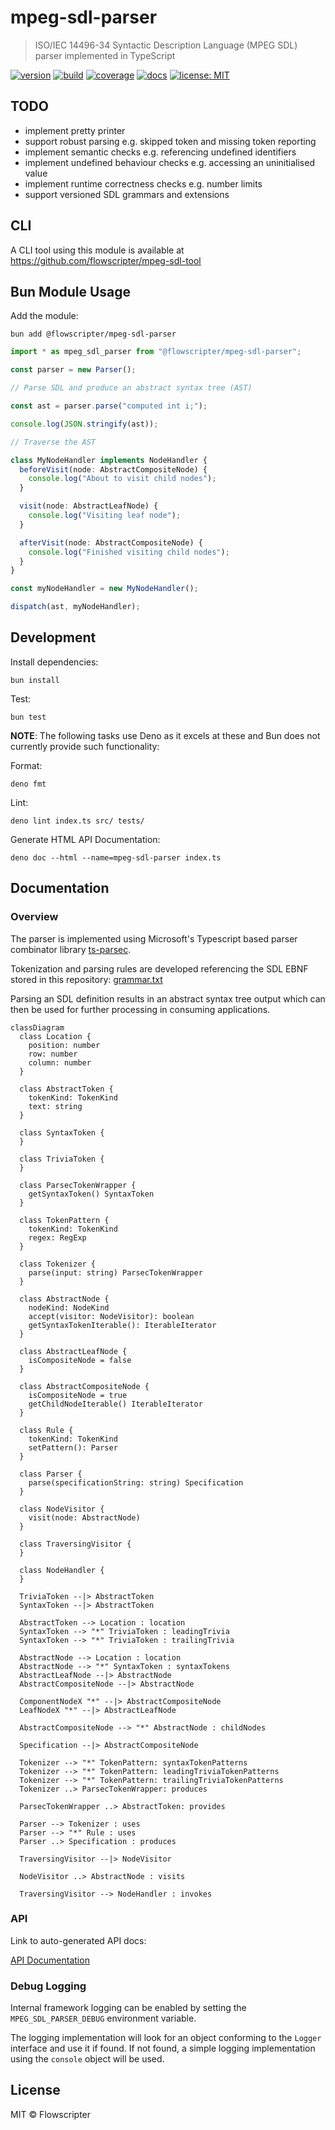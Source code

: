# mpeg-sdl-parser

> ISO/IEC 14496-34 Syntactic Description Language (MPEG SDL) parser implemented
> in TypeScript

[![version](https://img.shields.io/github/v/release/flowscripter/mpeg-sdl-parser?sort=semver)](https://github.com/flowscripter/mpeg-sdl-parser/releases)
[![build](https://img.shields.io/github/actions/workflow/status/flowscripter/mpeg-sdl-parser/release-bun-library.yml)](https://github.com/flowscripter/mpeg-sdl-parser/actions/workflows/release-bun-library.yml)
[![coverage](https://codecov.io/gh/flowscripter/mpeg-sdl-parser/branch/main/graph/badge.svg?token=EMFT2938ZF)](https://codecov.io/gh/flowscripter/mpeg-sdl-parser)
[![docs](https://img.shields.io/badge/docs-API-blue)](https://flowscripter.github.io/mpeg-sdl-parser/index.html)
[![license: MIT](https://img.shields.io/github/license/flowscripter/mpeg-sdl-parser)](https://github.com/flowscripter/mpeg-sdl-parser/blob/main/LICENSE)

## TODO

- implement pretty printer
- support robust parsing e.g. skipped token and missing token reporting
- implement semantic checks e.g. referencing undefined identifiers
- implement undefined behaviour checks e.g. accessing an uninitialised value
- implement runtime correctness checks e.g. number limits
- support versioned SDL grammars and extensions

## CLI

A CLI tool using this module is available at
https://github.com/flowscripter/mpeg-sdl-tool

## Bun Module Usage

Add the module:

`bun add @flowscripter/mpeg-sdl-parser`

```typescript
import * as mpeg_sdl_parser from "@flowscripter/mpeg-sdl-parser";

const parser = new Parser();

// Parse SDL and produce an abstract syntax tree (AST)

const ast = parser.parse("computed int i;");

console.log(JSON.stringify(ast));

// Traverse the AST

class MyNodeHandler implements NodeHandler {
  beforeVisit(node: AbstractCompositeNode) {
    console.log("About to visit child nodes");
  }

  visit(node: AbstractLeafNode) {
    console.log("Visiting leaf node");
  }

  afterVisit(node: AbstractCompositeNode) {
    console.log("Finished visiting child nodes");
  }
}

const myNodeHandler = new MyNodeHandler();

dispatch(ast, myNodeHandler);
```

## Development

Install dependencies:

`bun install`

Test:

`bun test`

**NOTE**: The following tasks use Deno as it excels at these and Bun does not
currently provide such functionality:

Format:

`deno fmt`

Lint:

`deno lint index.ts src/ tests/`

Generate HTML API Documentation:

`deno doc --html --name=mpeg-sdl-parser index.ts`

## Documentation

### Overview

The parser is implemented using Microsoft's Typescript based parser combinator
library [ts-parsec](https://github.com/microsoft/ts-parsec).

Tokenization and parsing rules are developed referencing the SDL EBNF stored in
this repository: [grammar.txt](grammar.txt)

Parsing an SDL definition results in an abstract syntax tree output which can
then be used for further processing in consuming applications.

```mermaid
classDiagram
  class Location {
    position: number
    row: number
    column: number
  }

  class AbstractToken {
    tokenKind: TokenKind
    text: string
  }

  class SyntaxToken {
  }

  class TriviaToken {
  }

  class ParsecTokenWrapper {
    getSyntaxToken() SyntaxToken
  }

  class TokenPattern {
    tokenKind: TokenKind
    regex: RegExp
  }

  class Tokenizer {
    parse(input: string) ParsecTokenWrapper
  }

  class AbstractNode {
    nodeKind: NodeKind
    accept(visitor: NodeVisitor): boolean
    getSyntaxTokenIterable(): IterableIterator
  }

  class AbstractLeafNode {
    isCompositeNode = false
  }

  class AbstractCompositeNode {
    isCompositeNode = true
    getChildNodeIterable() IterableIterator
  }

  class Rule {
    tokenKind: TokenKind
    setPattern(): Parser
  }
  
  class Parser {
    parse(specificationString: string) Specification
  }

  class NodeVisitor {
    visit(node: AbstractNode)
  }

  class TraversingVisitor {
  }

  class NodeHandler {
  }

  TriviaToken --|> AbstractToken
  SyntaxToken --|> AbstractToken

  AbstractToken --> Location : location
  SyntaxToken --> "*" TriviaToken : leadingTrivia
  SyntaxToken --> "*" TriviaToken : trailingTrivia

  AbstractNode --> Location : location
  AbstractNode --> "*" SyntaxToken : syntaxTokens
  AbstractLeafNode --|> AbstractNode
  AbstractCompositeNode --|> AbstractNode

  ComponentNodeX "*" --|> AbstractCompositeNode
  LeafNodeX "*" --|> AbstractLeafNode

  AbstractCompositeNode --> "*" AbstractNode : childNodes

  Specification --|> AbstractCompositeNode

  Tokenizer --> "*" TokenPattern: syntaxTokenPatterns
  Tokenizer --> "*" TokenPattern: leadingTriviaTokenPatterns
  Tokenizer --> "*" TokenPattern: trailingTriviaTokenPatterns
  Tokenizer ..> ParsecTokenWrapper: produces

  ParsecTokenWrapper ..> AbstractToken: provides

  Parser --> Tokenizer : uses
  Parser --> "*" Rule : uses
  Parser ..> Specification : produces

  TraversingVisitor --|> NodeVisitor

  NodeVisitor ..> AbstractNode : visits

  TraversingVisitor --> NodeHandler : invokes
```

### API

Link to auto-generated API docs:

[API Documentation](https://flowscripter.github.io/mpeg-sdl-parser/~/Parser.html)

### Debug Logging

Internal framework logging can be enabled by setting the `MPEG_SDL_PARSER_DEBUG`
environment variable.

The logging implementation will look for an object conforming to the `Logger`
interface and use it if found. If not found, a simple logging implementation
using the `console` object will be used.

## License

MIT © Flowscripter
